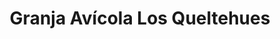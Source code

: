 ---
title: "Granja Avícola Los Queltehues"
url: /quilpue/granja-avicola-los-queltehues/
shop: Hofladen
---
